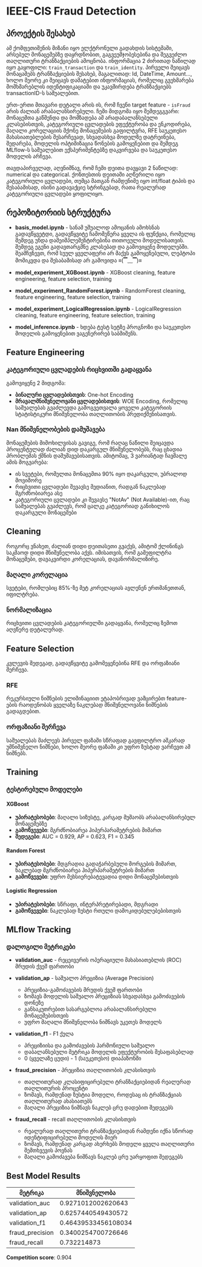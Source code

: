 # IEEE-CIS Fraud Detection

## პროექტის შესახებ

ამ ქომფეთიშენის მიზანი იყო ელქტრონული გადახდის სისტემაში, არსებულ მონაცემებზე დაყრდნობით, გაგვეუმჯობესებინა და შეგვეძლო თაღლითური ტრანზაქციების ამოცნობა. ინფორმაცია 2 ძირითად ნაწილად იყო გაყოფილი: `train_transaction` და `train_identity`. პირველი შეიცავს მონაცამებს ტრანზაქციების შესახებ, მაგალითად: Id, DateTime, Amount..., ხოლო მეორე კი შეიცავს დამატებით ინფორმაციას, რომელიც გვეხმარება მომხმარებლის იდენტიფიკაციაში და უკავშირდება ტრანზაქციებს transactionID-ს საშუალებით.

ერთ-ერთი მთავარი დეტალი არის ის, რომ ჩვენი target feature - `isFraud` არის ძალიან არაბალანსირებული. ჩემი მიდგომა იყო შემდეგგვარი: მონაცემთა გაწმენდა და მომზადება ამ არადაბალანსებული კლასებისთვის, კატეგორიული ცვლადების ეფექტურობა და ენკოდირება, მაღალი კორელაციის მქონე მონაცემების გაფილტვრა, RFE საუკეთესო მახასიათებლების შესარჩევად, სხვადასხვა მოდელზე დატრეინება, შედარება, მოდელის ოპტიმიზაცია წონების გამოყენებით და შემდეგ MLflow-ს საშუალებით ექსპერიმენტებზე დაკვირვება და საუკეთესო მოდელის არჩევა.

თავდაპირველად, აღვნიშნავ, რომ ჩემი დეითა დავყავი 2 ნაწილად: numerical და categorical. ქონთესთის დეითაში აღწერილი იყო კატეგორიული ცვლადები, თუმცა მათგან რამდენიმე იყო int/float ტიპის და შესაბამისად, ისინი გადავაქციე სტრინგებად, რათა რეალურად კატეგორიული ცვლადები ყოფილიყო.

## რეპოზიტორიის სტრუქტურა

- **basis_model.ipynb** - სანამ უშუალოდ ამოცანის ამოხსნას გადავწყვეტდი, გადავწყვიტე ჩამომეწერა ყველა ის ფუნქცია, რომელიც შემდეგ უნდა დამეიმპლემენტირებინა თითოეული მოდელისათვის. შემდეგ ეგენი გადავთარგმნე კლასებად და გამოვიყენე მოდელებში. შეამჩვნევთ, რომ სუულ ყველაფერი არ მაქვს გამოყენებული, ლეპტოპი მომიკვდა და შესაბამისად არ გამოვიდა ≡(▔﹏▔)≡

- **model_experiment_XGBoost.ipynb** - XGBoost cleaning, feature engineering, feature selection, training

- **model_experiment_RandomForest.ipynb** - RandomForest cleaning, feature engineering, feature selection, training

- **model_experiment_LogicalRegression.ipynb** - LogicalRegression cleaning, feature engineering, feature selection, training
    
- **model_inference.ipynb** - ხდება ტესტ სეტზე პროგნოზი და საუკეთესო მოდელის გამოყენებით ვაგენერირებ საბმიშენს.

## Feature Engineering

### კატეგორიული ცვლადების რიცხვითში გადაყვანა
გამოვიყენე 2 მიდგომა:
- **ბინალური ცვლადებისთვის**: One-hot Encoding
- **მრავალმნიშვნელოვანი ცვლადებისთვის**: WOE Encoding, რომელიც საშუალებას გვაძლევდა გამოგვეთვალა ყოველი კატეგორიის სტატისტიკური მნიშვნელობა თაღლითობის პრედიქშენისათვის.

### Nan მნიშვნელობების დამუშავება
მონაცემების მიმოხილვისას გავიგე, რომ რაღაც ნაწილი შეიცავდა პროცენტულად ძალიან დიდ დაკარგულ მნიშვნელობებს, რაც ცხადია პრობლემას ქმნის დამუშავებისათვის. ამიტომაც, 3 ვარიანტად ჩავშალე ამის მოგვარება:
- ის სვეტები, რომელთა მონაცემთა 90% იყო დაკარგული, უბრალოდ მოვიშორე
- რიცხვითი ცვლადები შევავსე მედიანით, რადგან ნაკლებად მგრძნობიარეა ასე
- კატეგორიული ცვლადები კი შევავსე "NotAv" (Not Available)-ით, რაც საშუალებას გვაძლევს, რომ ცალკე კატეგორიად განიხილოს დაკარგული მონაცემები

## Cleaning

როგორც ვნახეთ, ძალიან დიდი დეითასეთი გვაქვს, ამიტომ ქლინინგს საკმაოდ დიდი მნიშვნელობა აქვს. იმისათვის, რომ გამეფილტრა მონაცემები, დავაკვირდი კორელაციას, დავანორმალიზირე.

### მაღალი კორელაცია
სვეტები, რომლებიც 85%-ზე მეტ კორელაციას ავლენენ ერთმანეთთან, იფილტრება.

### ნორმალიზაცია
რიცხვითი ცვლადების კატეგორიულში გადაყვანა, რომელიც ზემოთ აღვწერე დეტალურად.

## Feature Selection

კვლევის შედეგად, გადავწყვიტე გამომეყენებინა RFE და ორფაზიანი შერჩევა.

### RFE
რეკურსიული ნიშნების ელიმინაციით ეტაპობრივად ვამცირებთ feature-ების რაოდენობას ყველაზე ნაკლებად მნიშვნელოვანი ნიშნების გადაგდებით.

### ორფაზიანი შერჩევა
საშუალებას მაძლევს პირველ ფაზაში სწრაფად გავფილტრო აშკარად უმნიშვნელო ნიშნები, ხოლო მეორე ფაზაში კი უფრო ზუსტად ვარჩევთ ამ ნიშნებს.

## Training

### ტესტირებული მოდელები

#### XGBoost
- **უპირატესობები**: მაღალი სიზუსტე, კარგად მუშაობს არაბალანსირებულ მონაცემებზე
- **გამოწვევები**: მგრძნობიარეა ჰიპერპარამეტრების მიმართ
- **შედეგები**: AUC = 0.929, AP = 0.623, F1 = 0.345
    
#### Random Forest
- **უპირატესობები**: მდგრადია გადაჭარბებული მორგების მიმართ, ნაკლებად მგრძნობიარეა ჰიპერპარამეტრების მიმართ
- **გამოწვევები**: უფრო მეხსიერებატევადია დიდი მონაცემებისთვის
    
#### Logistic Regression
- **უპირატესობები**: სწრაფი, ინტერპრეტირებადი, მდგრადი
- **გამოწვევები**: ნაკლებად ზუსტი რთული დამოკიდებულებებისთვის

## MLflow Tracking

### დალოგილი მეტრიკები

- **validation_auc** - რეცეივერის ოპერაციული მახასიათებლის (ROC) მრუდის ქვეშ ფართობი

- **validation_ap** - საშუალო პრეციზია (Average Precision)
  - პრეციზია-გამოძავების მრუდის ქვეშ ფართობი
  - ზომავს მოდელის საშუალო პრეციზიას სხვადასხვა გამოძავების დონეზე
  - განსაკუთრებით სასარგებლოა არაბალანსირებული მონაცემებისთვის
  - უფრო მაღალი მნიშვნელობა ნიშნავს უკეთეს მოდელს

- **validation_f1** - F1 ქულა
  - პრეციზიისა და გამოძავების ჰარმონიული საშუალო
  - დაბალანსებული მეტრიკა მოდელის ეფექტურობის შესაფასებლად
  - 0 (ყველაზე ცუდი) - 1 (საუკეთესო) დიაპაზონში

- **fraud_precision** - პრეციზია თაღლითობის კლასისთვის
  - თაღლითურად კლასიფიცირებული ტრანზაქციებიდან რეალურად თაღლითურის პროცენტი
  - ზომავს, რამდენად ზუსტია მოდელი, როდესაც ის ტრანზაქციას თაღლითურად ახასიათებს
  - მაღალი პრეციზია ნიშნავს ნაკლებ ცრუ დადებით შედეგებს

- **fraud_recall** - recall თაღლითობის კლასისთვის
  - რეალურად თაღლითური ტრანზაქციებიდან რამდენი იქნა სწორად იდენტიფიცირებული მოდელის მიერ
  - ზომავს, რამდენად კარგად ახერხებს მოდელი ყველა თაღლითური შემთხვევის პოვნას
  - მაღალი გამოძავება ნიშნავს ნაკლებ ცრუ უარყოფით შედეგებს

## Best Model Results

| მეტრიკა | მნიშვნელობა |
|---------|-------------|
| validation_auc | 0.9271012002620643 |
| validation_ap | 0.6257440549430572 |
| validation_f1 | 0.46439533456108034 |
| fraud_precision | 0.3400254700726646 |
| fraud_recall | 0.732214873 |

**Competition score**: 0.904

